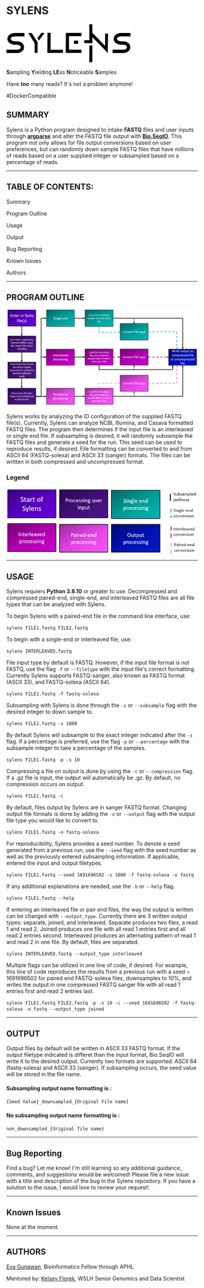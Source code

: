 # SYLENS
![Sylens Logo](Assets/Sylens_logo.png)

**S**ampling **Y**ielding **LE**ss **N**oticeable **S**amples

Have ***too*** many reads? It's not a problem anymore!

#DockerCompatible

## **SUMMARY**

Sylens is a Python program designed to intake **FASTQ** files and user inputs through [**argparse**](https://docs.python.org/3/library/argparse.html) and alter the FASTQ file output with [**Bio.SeqIO**](https://biopython.org/wiki/SeqIO). This program not only allows for file output conversions based on user preferences, but can randomly down sample FASTQ files that have millions of reads based on a user supplied integer or subsampled based on a percentage of reads. 

---
## **TABLE OF CONTENTS:**

Summary

Program Outline

Usage

Output

Bug Reporting

Known Issues

Authors

---

## **PROGRAM OUTLINE**

![Sylens Program Map](Assets/Program_Map_Sylens.PNG)

Sylens works by analyzing the ID configuration of the supplied FASTQ file(s). Currently, Sylens can analyze NCBI, Illumina, and Casava formatted FASTQ files. The program then determines if the input file is an interleaved or single end file. If subsampling is desired, it will randomly subsample the FASTQ files and generate a seed for the run. This seed can be used to reproduce results, if desired. File formatting can be converted to and from ASCII 64 (FASTQ-solexa) and ASCII 33 (sanger) formats. The files can be written in both compressed and uncompressed format. 

### **Legend**
![Sylens Legend](Assets/legend_Sylens.PNG)

---

## **USAGE**

Sylens requiers **Python 3.8.10** or greater to use. Decompressed and compressed paired-end, single-end, and interleaved FASTQ files are all file types that can be analyzed with Sylens. 

To begin Sylens with a paired-end file in the command line interface, use:
```
sylens FILE1.fastq FILE2.fastq
```

To begin with a single-end or interleaved file, use:
```
sylens INTERLEAVED.fastq
```

File input type by default is FASTQ. However, if the input file format is not FASTQ, use the flag `-f` or `--filetype` with the input file's correct formatting. Currently Sylens supports FASTQ-sanger, also known as FASTQ format (ASCII 33), and FASTQ-solexa (ASCII 64).
```
sylens FILE1.fastq -f fastq-solexa
```

Subsampling with Sylens is done through the `-s` or `--subsample` flag with the desired integer to down sample to.
```
sylens FILE1.fastq -s 1000
```

By default Sylens will subsample to the exact integer indicated after the `-s` flag. If a percentage is preferred, use the flag `-p` or `--percentage` with the subsample integer to take a percentage of the samples.
```
sylens FILE1.fastq -p -s 10
```

Compressing a file on output is done by using the `-c` or `--compression` flag. If a .gz file is input, the output will automatically be .gz. By default, no compression occurs on output.
```
sylens FILE1.fastq -c
```

By default, files output by Sylens are in sanger FASTQ format. Changing output file formats is done by adding the `-o` or `--output` flag with the output file type you would like to convert to.
```
sylens FILE1.fastq -o fastq-solexa
```

For reproducibility, Sylens provides a seed number. To denote a seed generated from a previous run, use the `--seed` flag with the seed number as well as the previously entered subsampling information. If applicable, entered the input and output filetypes. 
```
sylens FILE1.fastq --seed 1691696502 -s 1000 -f fastq-solexa -o fastq
```

If any additional explanations are needed, use the `-h` or `--help` flag.
```
sylens FILE1.fastq --help
```

If entering an interleaved file or pair end files, the way the output is written can be changed with `--output_type`. Currently there are 3 written output types: separate, joined, and interleaved. Separate produces two files, a read 1 and read 2. Joined produces one file with all read 1 entries first and all read 2 entries second. Interleaved produces an alternating pattern of read 1 and read 2 in one file. By default, files are separated.   
```
sylens INTERLEAVED.fastq --output_type interleaved
```

Multiple flags can be utilized in one line of code, if desired. For example, this line of code reproduces the results from a previous run with a seed = 1691696502 for paired end FASTQ-solexa files, downsamples to 10%, and writes the output in one compressed FASTQ sanger file with all read 1 entries first and read 2 entries last.
```
sylens FILE1.fastq FILE2.fastq -p -s 10 -c --seed 1691696502 -f fastq-solexa -o fastq --output_type joined
```

---

## **OUTPUT**

Output files by default will be written in ASCII 33 FASTQ format. If the output filetype indicated is differet than the input format, Bio.SeqIO will write it to the desired output. Currently two formats are supported: ASCII 64 (fastq-solexa) and ASCII 33 (sanger). If subsampling occurs, the seed value will be stored in the file name.

#### Subsampling output name formatting is :
```
{Seed Value}_downsampled_{Original File name} 
```

#### No subsampling output name formatting is :
```
non_downsampled_{Original file name}
```

---

## **Bug Reporting**

Find a bug? Let me know! I'm still learning so any additional guidance, comments, and suggestions would be welcomed! Please file a new issue with a title and description of the bug in the Sylens repository. If you have a solution to the issue, I would love to review your request! 

---

## **Known Issues**

None at the moment.

---
## **AUTHORS**
[Eva Gunawan](https://github.com/evagunawan), Bioinformatics Fellow through APHL

Mentored by:
[Kelsey Florek](https://github.com/k-florek), WSLH Senior Genomics and Data Scientist
